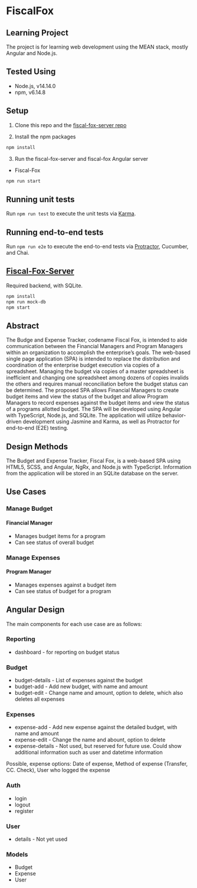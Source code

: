 # FiscalFox

## Learning Project

The project is for learning web development using the MEAN stack, mostly Angular and Node.js.

## Tested Using

- Node.js, v14.14.0
- npm, v6.14.8

## Setup

1. Clone this repo and the [fiscal-fox-server repo](https://github.com/jantzeno/fiscal-fox-server)

2. Install the npm packages

```bash
npm install
```

3. Run the fiscal-fox-server and fiscal-fox Angular server

- Fiscal-Fox

```bash
npm run start
```

## Running unit tests

Run `npm run test` to execute the unit tests via [Karma](https://karma-runner.github.io).

## Running end-to-end tests

Run `npm run e2e` to execute the end-to-end tests via [Protractor](http://www.protractortest.org/), Cucumber, and Chai.

## [Fiscal-Fox-Server](https://github.com/jantzeno/fiscal-fox-server)

Required backend, with SQLite.

```bash
npm install
npm run mock-db
npm start
```

## Abstract

The Budge and Expense Tracker, codename Fiscal Fox, is intended to aide communication between the Financial Managers and Program Managers within an organization to accomplish the enterprise’s goals. The web-based single page application (SPA) is intended to replace the distribution and coordination of the enterprise budget execution via copies of a spreadsheet. Managing the budget via copies of a master spreadsheet is inefficient and changing one spreadsheet among dozens of copies invalids the others and requires manual reconciliation before the budget status can be determined. The proposed SPA allows Financial Managers to create budget items and view the status of the budget and allow Program Managers to record expenses against the budget items and view the status of a programs allotted budget. The SPA will be developed using Angular with TypeScript, Node.js, and SQLite. The application will utilize behavior-driven development using Jasmine and Karma, as well as Protractor for end-to-end (E2E) testing.

## Design Methods

The Budget and Expense Tracker, Fiscal Fox, is a web-based SPA using HTML5, SCSS, and Angular, NgRx, and Node.js with TypeScript. Information from the application will be stored in an SQLite database on the server.

## Use Cases

### Manage Budget

#### Financial Manager

- Manages budget items for a program
- Can see status of overall budget

### Manage Expenses

#### Program Manager

- Manages expenses against a budget item
- Can see status of budget for a program

## Angular Design

The main components for each use case are as follows:

### Reporting

- dashboard - for reporting on budget status

### Budget

- budget-details - List of expenses against the budget
- budget-add - Add new budget, with name and amount
- budget-edit - Change name and amount, option to delete, which also deletes all expenses

### Expenses

- expense-add - Add new expense against the detailed budget, with name and amount
- expense-edit - Change the name and abount, option to delete
- expense-details - Not used, but reserved for future use. Could show additional information such as user and datetime information

Possible, expense options: Date of expense, Method of expense (Transfer, CC. Check), User who logged the expense

### Auth

- login
- logout
- register

### User

- details - Not yet used

### Models

- Budget
- Expense
- User
